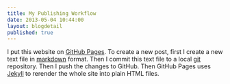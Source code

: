 ```yaml
---
title: My Publishing Workflow
date: 2013-05-04 10:44:00
layout: blogdetail
published: true
---
```


I put this website on [GitHub Pages](http://pages.github.com/). To create a new post, first I create a new text file in [markdown](https://help.github.com/articles/github-flavored-markdown) format. Then I commit this text file to a local [git](http://git-scm.com/) repository. Then I push the changes to GitHub. Then GitHub Pages uses [Jekyll](https://github.com/mojombo/jekyll) to rerender the whole site into plain HTML files.
